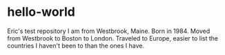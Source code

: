 # hello-world
Eric's test repository
I am from Westbrook, Maine. Born in 1984. Moved from Westbrook to Boston to London. Traveled to Europe, easier to list the countries I haven't been to than the ones I have.
